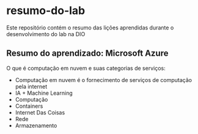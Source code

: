 # resumo-do-lab
Este repositório contém o resumo das lições aprendidas durante o desenvolvimento do lab na DIO

## Resumo do aprendizado: Microsoft Azure

O que é computação em nuvem e suas categorias de serviços:
  - Computação em nuvem é o fornecimento de serviços de computação pela internet
  - IA + Machine Learning
  - Computação
  - Containers
  - Internet Das Coisas
  - Rede
  - Armazenamento

